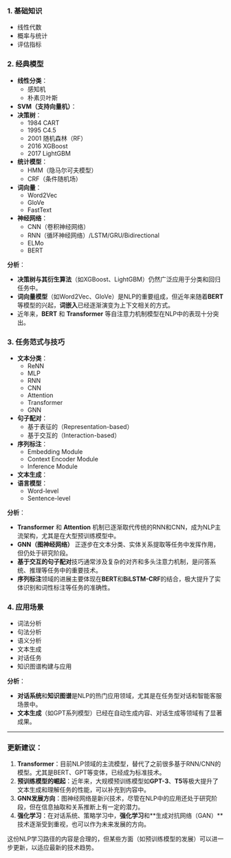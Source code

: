 ### 1. 基础知识
- 线性代数
- 概率与统计
- 评估指标

### 2. 经典模型
- **线性分类**：
  - 感知机
  - 朴素贝叶斯
- **SVM（支持向量机）**：
- **决策树**：
  - 1984 CART
  - 1995 C4.5
  - 2001 随机森林（RF）
  - 2016 XGBoost
  - 2017 LightGBM
- **统计模型**：
  - HMM（隐马尔可夫模型）
  - CRF（条件随机场）
- **词向量**：
  - Word2Vec
  - GloVe
  - FastText
- **神经网络**：
  - CNN（卷积神经网络）
  - RNN（循环神经网络）/LSTM/GRU/Bidirectional
  - ELMo
  - BERT

**分析**：
- **决策树与其衍生算法**（如XGBoost、LightGBM）仍然广泛应用于分类和回归任务中。
- **词向量模型**（如Word2Vec、GloVe）是NLP的重要组成，但近年来随着**BERT**等模型的兴起，**词嵌入**已经逐渐演变为上下文相关的方式。
- 近年来，**BERT** 和 **Transformer** 等自注意力机制模型在NLP中的表现十分突出。

### 3. 任务范式与技巧
- **文本分类**：
  - ReNN
  - MLP
  - RNN
  - CNN
  - Attention
  - Transformer
  - GNN
- **句子配对**：
  - 基于表征的（Representation-based）
  - 基于交互的（Interaction-based）
- **序列标注**：
  - Embedding Module
  - Context Encoder Module
  - Inference Module
- **文本生成**：
- **语言模型**：
  - Word-level
  - Sentence-level

**分析**：
- **Transformer** 和 **Attention** 机制已逐渐取代传统的RNN和CNN，成为NLP主流架构，尤其是在大型预训练模型中。
- **GNN（图神经网络）** 正逐步在文本分类、实体关系提取等任务中发挥作用，但仍处于研究阶段。
- **基于交互的句子配对**技巧通常涉及复杂的对齐和多头注意力机制，是问答系统、推理等任务中的重要技术。
- **序列标注**领域的进展主要体现在**BERT**和**BiLSTM-CRF**的结合，极大提升了实体识别和词性标注等任务的准确性。

### 4. 应用场景
- 词法分析
- 句法分析
- 语义分析
- 文本生成
- 对话任务
- 知识图谱构建与应用

**分析**：
- **对话系统**和**知识图谱**是NLP的热门应用领域，尤其是在任务型对话和智能客服场景中。
- **文本生成**（如GPT系列模型）已经在自动生成内容、对话生成等领域有了显著成果。

---

### 更新建议：
1. **Transformer**：目前NLP领域的主流模型，替代了之前很多基于RNN/CNN的模型。尤其是BERT、GPT等变体，已经成为标准技术。
2. **预训练模型的崛起**：近年来，大规模预训练模型如**GPT-3**、**T5**等极大提升了文本生成和理解任务的性能，可以补充到内容中。
3. **GNN发展方向**：图神经网络是新兴技术，尽管在NLP中的应用还处于研究阶段，但在信息抽取和关系推断上有一定的潜力。
4. **强化学习**：在对话系统、策略学习中，**强化学习**和**生成对抗网络（GAN）**技术逐渐受到重视，也可以作为未来发展的方向。

这份NLP学习路径的内容是合理的，但某些方面（如预训练模型的发展）可以进一步更新，以适应最新的技术趋势。